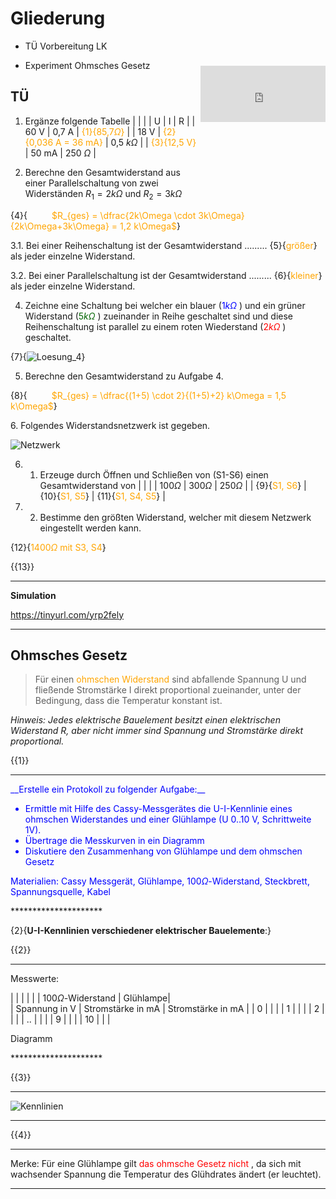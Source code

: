 <!--
author: Christian Golnik

language: de

@style
.lia-effect__circle {
    display: none !important;
}

@media (min-width: 600px) {
    .newspaper {
        column-count: 2;
        column-gap: 40px;
        column-rule: 1px solid lightblue;
    }
}

h1, h2, h3, h4, h5, h6 {
  column-span: all;
}

.cb {
    break-before: column;
}
@end

mode: Presentation

@onload
window.LIA.settings.font_size = 2
@end

-->

# Gliederung

- TÜ Vorbereitung LK

- Experiment Ohmsches Gesetz


## TÜ

<div style="float: right; height: 100px; position: relative; width: 200px; overflow: hidden; top: -80px;"> <div style="overflow: hidden;"> </div> <div> <iframe width="200" height="90" src="https://webuhr.de/embed/timer/#countdown=00:15:00&showbuttons=0&theme=0&ampm=0&sound=xylophone" frameborder="0" allowfullscreen></iframe> </div> </div>

<section class="newspaper">

1. Ergänze folgende Tabelle
| | |
| U   | I   | R   |
| 60 V     | 0,7 A     | <span style="color:orange">{1}{85,7$\Omega$}</span>     |
| 18 V     | <span style="color:orange">{2}{0,036 A = 36 mA}</span>    | 0,5 $k\Omega$     |
| <span style="color:orange">{3}{12,5 V}</span>    | 50 mA    | 250 $\Omega$     |

2. Berechne den Gesamtwiderstand aus einer Parallelschaltung von zwei Widerständen $R_1 = 2 k\Omega$ und $R_2 = 3 k\Omega$

{4}{$\hspace{1cm}$ <span style="color:orange"> $R_{ges} = \dfrac{2k\Omega \cdot 3k\Omega}{2k\Omega+3k\Omega} = 1,2 k\Omega$</span>}

3.1. Bei einer Reihenschaltung ist der Gesamtwiderstand ......... {5}{<span style="color:orange">größer</span>} als jeder einzelne Widerstand.

3.2. Bei einer Parallelschaltung ist der Gesamtwiderstand ......... {6}{<span style="color:orange">kleiner</span>} als jeder einzelne Widerstand.

4. Zeichne eine Schaltung bei welcher ein blauer (<span style="color:blue">$1k\Omega$</span> ) und ein grüner Widerstand (<span style="color:darkgreen">$5k\Omega$</span> ) zueinander in Reihe geschaltet sind und diese Reihenschaltung ist parallel zu einem roten Wiederstand (<span style="color:red">$2k\Omega$</span> ) geschaltet.

{7}{![Loesung_4](https://diversewolken.ddns.net/nextcloud/index.php/s/jYSzH6C2Nz6Z6kJ/download)}

5. Berechne den Gesamtwiderstand zu Aufgabe 4.

{8}{$\hspace{1cm}$ <span style="color:orange">$R_{ges} = \dfrac{(1+5) \cdot 2}{(1+5)+2} k\Omega = 1,5 k\Omega$</span>}

<p class="cb"> 6. Folgendes Widerstandsnetzwerk ist gegeben. </p>

![Netzwerk](https://diversewolken.ddns.net/nextcloud/index.php/s/pMxqnKJ7Tj6dWBX/download)<!-- style="width:80%"-->

6. 1. Erzeuge durch Öffnen und Schließen von (S1-S6) einen Gesamtwiderstand von 
| | |
| $100\Omega$ | $300\Omega$ |  $250 \Omega$ |
| {9}{<span style="color:orange">S1, S6</span>} | {10}{<span style="color:orange">S1, S5</span>} | {11}{<span style="color:orange">S1, S4, S5</span>} |

6. 2. Bestimme den größten Widerstand, welcher mit diesem Netzwerk eingestellt werden kann.

{12}{<span style="color:orange">$1400\Omega$ mit S3, S4</span>}


{{13}}
*************
__Simulation__

https://tinyurl.com/yrp2fely
*************

</section>

## Ohmsches Gesetz

> Für einen <span style="color:orange">ohmschen Widerstand</span> sind abfallende Spannung U und fließende Stromstärke I direkt proportional zueinander, unter der Bedingung, dass die Temperatur konstant ist.

_Hinweis: Jedes elektrische Bauelement besitzt einen elektrischen Widerstand R, aber nicht immer sind Spannung und Stromstärke direkt proportional._

{{1}}
*********************
<span style="color:blue">
__Erstelle ein Protokoll zu folgender Aufgabe:__

- Ermittle mit Hilfe des Cassy-Messgerätes die U-I-Kennlinie eines ohmschen Widerstandes und einer Glühlampe (U 0..10 V, Schrittweite 1V). 
- Übertrage die Messkurven in ein Diagramm
- Diskutiere den Zusammenhang von Glühlampe und dem ohmschen Gesetz

Materialien: Cassy Messgerät, Glühlampe, $100\Omega$-Widerstand, Steckbrett, Spannungsquelle, Kabel

</span>
*********************

{2}{__U-I-Kennlinien verschiedener elektrischer Bauelemente__:}

<section class="newspaper">

{{2}}
*********************
Messwerte:

| | | |
| | $100\Omega$-Widerstand | Glühlampe|  
| Spannung in V | Stromstärke in mA | Stromstärke in mA |
| 0     |   |   |
| 1     |   |   |
| 2     |   |   |
| ..    |   |   |
| 9     |   |   |
| 10    |   |   |

<p class="cb">Diagramm</p>
*********************

{{3}}
*********************

![Kennlinien](https://diversewolken.ddns.net/nextcloud/index.php/s/msazyCEbW7Tb5ga/download)
*********************

</section>

{{4}}
***************
Merke: Für eine Glühlampe gilt <span style="color:red">das ohmsche Gesetz nicht</span> , da sich mit wachsender Spannung die Temperatur des Glühdrates ändert (er leuchtet). 
***************